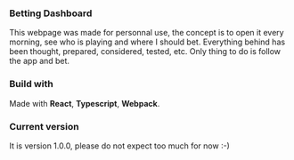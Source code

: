### Betting Dashboard

This webpage was made for personnal use, the concept is to open it every morning, see who is playing
and where I should bet. Everything behind has been thought, prepared, considered, tested, etc. Only
thing to do is follow the app and bet.

### Build with

Made with **React**, **Typescript**, **Webpack**.

### Current version

It is version 1.0.0, please do not expect too much for now :-)
